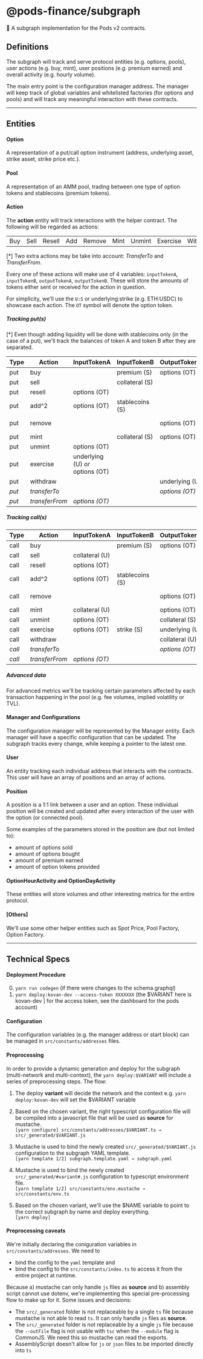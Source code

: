 # @pods-finance/subgraph
🔮 A subgraph implementation for the Pods v2 contracts.

## Definitions
The subgraph will track and serve protocol entities (e.g. options, pools), user actions (e.g. buy, mint), user positions (e.g. premium earned) and overall activity (e.g. hourly volume).

The main entry point is the configuration manager address. The manager will keep track of global variables and whitelisted factories (for options and pools) and will track any meaningful interaction with these contracts.

---
## Entities

#### Option
A representation of a put/call option instrument (address, underlying asset, strike asset, strike price etc.).

#### Pool
A representation of an AMM pool, trading between one type of option tokens and stablecoins (premium tokens).

#### Action
The **action** entity will track interactions with the helper contract. The following will be regarded as actions:

| | | | | | | | | |
| - | - | - | - | - | - | - | - | - |
| Buy | Sell | Resell | Add | Remove |Mint | Unmint | Exercise | Withdraw |

[*] Two extra actions may be take into account: *TransferTo* and *TransferFrom*.

Every one of these actions will make use of 4 variables: `inputTokenA`, `inputTokenB`, `outputTokenA`, `outputTokenB`. These will store the amounts of tokens either sent or received for the action in question.

For simplicity, we'll use the `U:S` or underlying:strike (e.g. ETH:USDC) to showcase each action. The `OT` symbol will denote the option token.



##### **Tracking put(s)**

[*] Even though adding liquidity will be done with stablecoins only (in the case of a put), we'll track the balances of token A and token B after they are separated.

| Type | Action | InputTokenA | InputTokenB | OutputTokenA | OutputTokenB |
| ------------------- | ------ | ----------- | ----------- | ------------ | ------------ |
| put | buy |  | premium (S) | options (OT) |  |
| put | sell |  | collateral (S) |  | premium (S) |
| put | resell | options (OT) | |  | premium (S) |
| put | add^2 | options (OT) | stablecoins (S) | | |
| put | remove | | | options (OT) | stablecoins (S) |
| put | mint |  | collateral (S) | options (OT)  | |
| put | unmint | options (OT) |  | | collateral (S) |
| put | exercise | underlying (U) *or* options (OT) | | | collateral (S) |
| put | withdraw | | | underlying (U) | collateral (S)
| *put* | *transferTo* | | | *options (OT)* | |
| *put* | *transferFrom* | *options (OT)* | | | |


##### **Tracking call(s)**

| Type | Action | InputTokenA | InputTokenB | OutputTokenA | OutputTokenB |
| ------------------- | ------ | ----------- | ----------- | ------------ | ------------ |
| call | buy | | premium (S) | options (OT) | |
| call | sell | collateral (U) | | | premium (S) |
| call | resell | options (OT) | |  | premium (S) |
| call | add^2 | options (OT) | stablecoins (S) | | |
| call | remove | | | options (OT) | stablecoins (S) |
| call | mint | collateral (U) | | options (OT) | |
| call | unmint | options (OT) |  | collateral (S) | |
| call | exercise | options (OT) | strike (S) | underlying (U) | |
| call | withdraw | | |  collateral (U) | strike (S) |
| *call* | *transferTo* | | | *options (OT)* | |
| *call* | *transferFrom* | *options (OT)* | | | |

##### **Advanced data**

For advanced metrics we'll be tracking certain parameters affected by each transaction happening in the pool (e.g. fee volumes, implied volatility or TVL).


#### Manager and Configurations
The configuration manager will be represented by the Manager entity. Each manager will have a specific configuration that can be updated. The subgraph tracks every change, while keeping a pointer to the latest one.

#### User
An entity tracking each individual address that interacts with the contracts. This user will have an array of positions and an array of actions.

#### Position
A position is a 1:1 link between a user and an option. These individual position will be created and updated after every interaction of the user with the option (or connected pool).

Some examples of the parameters stored in the position are (but not limited to):
- amount of options sold
- amount of options bought
- amount of premium earned
- amount of option tokens provided

#### OptionHourActivity and OptionDayActivity

These entities will store volumes and other interesting metrics for the entire protocol.


#### [Others]
We'll use some other helper entities such as Spot Price, Pool Factory, Option Factory.

---
## Technical Specs
#### Deployment Procedure
0. `yarn run codegen` (if there were changes to the schema.graphql)
1. `yarn deploy:kovan-dev --access-token XXXXXXX` (the $VARIANT here is kovan-dev | for the access token, see the dashboard for the pods account) 
#### Configuration

The configuration variables (e.g. the manager address or start block) can be managed in `src/constants/addresses` files.

#### Preprocessing

In order to provide a dynamic generation and deploy for the subgraph (multi-network and multi-context), the `yarn deploy:$VARIANT` will include a series of preprocessing steps. The flow:

1. The deploy **variant** will decide the network and the context e.g. `yarn deploy:kovan-dev` will set the $VARIANT variable
2. Based on the chosen variant, the right typescript configuration file will be compiled into a javascript file that will be used as **source** for mustache.<br/>`[yarn configure] src/constants/addresses/$VARIANT.ts → src/_generated/$VARIANT.js`

3. Mustache is used to bind the newly created `src/_generated/$VARIANT.js` configuration to the subgraph YAML template.<br/>`[yarn template 1/2] subgraph.template.yaml → subgraph.yaml`

4. Mustache is used to bind the newly created `src/_generated/#variant#.js` configuration to typescript environment file.<br/>`[yarn template 1/2] src/constants/env.mustache → src/constants/env.ts`

5. Based on the chosen variant, we'll use the $NAME variable to point to the correct subgraph by name and deploy everything.<br/>`[yarn deploy]`

#### Preprocessing caveats

We're initially declaring the coniguration variables in `src/constants/addresses`. We need to 
- bind the config to the `yaml` template and
- bind the config to the `src/constants/index.ts` to access it from the entire project at runtime. 

Because a) mustache can only handle `js` files as **source** and b) assembly script cannot use dotenv, we're implementing this special pre-processing flow to make up for it. Some issues and decisions:

- The `src/_generated` folder is not replaceable by a single `ts` file because mustache is not able to read `ts`. It can only handle `js` files as **source**.
- The `src/_generated` folder is not replaceable by a single `js` file because the `--outFile` flag is not usable with `tsc` when the `--module` flag is CommonJS. We need this so mustache can read the exports.
- AssemblyScript doesn't allow for `js` or `json` files to be imported directly into `ts`



